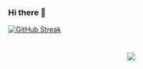 ### Hi there 👋

[comment]: <> (<div align="center"> <img src="https://metrics.lecoq.io/yangqiaoqiang?template=classic&config.timezone=Asia%2FShanghai"> </div>)

[comment]: <> (<div align="center"> <img height="137px" src="https://github-readme-stats.vercel.app/api?username=yangqiaoqiang&hide_title=true&hide_border=true&show_icons=trueline_height=21&text_color=000&icon_color=000&bg_color=0,ea6161,ffc64d,fffc4d,52fa5a&theme=graywhite" /> </div>)

[comment]: <> (<div align="center"> <img src="https://github-readme-stats.vercel.app/api/top-langs/?username=yangqiaoqiang&hide_title=true&hide_border=true&layout=compact&langs_count=6&text_color=000&icon_color=fff&bg_color=0,52fa5a,4dfcff,c64dff&theme=graywhite" /> </div>)

[comment]: <> (<div align="center"> <img src="https://github-profile-trophy.vercel.app/?username=yangqiaoqiang" /> </div>)

[comment]: <> (<span > <img src="https://img.shields.io/badge/-HTML5-E34F26?style=flat-square&logo=html5&logoColor=white" /> <img src="https://img.shields.io/badge/-CSS3-1572B6?style=flat-square&logo=css3" /> <img src="https://img.shields.io/badge/-JavaScript-oringe?style=flat-square&logo=javascript" /> </span>)

[comment]: <> (<div align="center"> <img src="https://visitor-badge.glitch.me/badge?page_id=yangqiaoqiang" /> </div>)

[comment]: <> (<div align="center"> <img src="https://activity-graph.herokuapp.com/graph?username=yangqiaoqiang&theme=xcode" /> </div>)

<a href="https://git.io/streak-stats"><img src="https://github-readme-streak-stats.herokuapp.com?user=yangqiaoqiang&locale=zh_Hans" alt="GitHub Streak" /></a>

[comment]: <> (<div align="center"> <img src="https://stats.justsong.cn/api/csdn?id=weixin_50915462"> </div>)

<h1 align="center"> <a href="https://sunguoqi.com/"> <img src="https://readme-typing-svg.herokuapp.com/?lines=健康与开心!&center=true&size=27"> </a> </h1>
